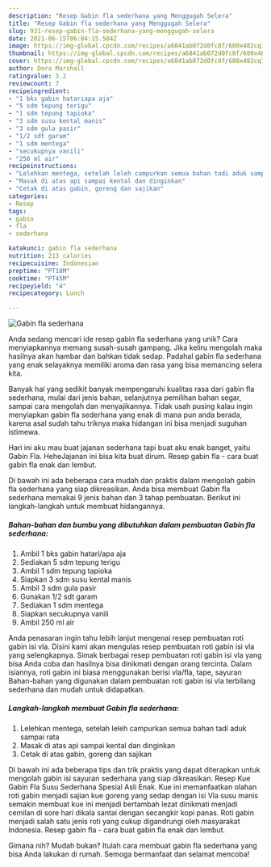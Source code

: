 ```yaml
---
description: "Resep Gabin fla sederhana yang Menggugah Selera"
title: "Resep Gabin fla sederhana yang Menggugah Selera"
slug: 931-resep-gabin-fla-sederhana-yang-menggugah-selera
date: 2021-06-15T06:04:15.504Z
image: https://img-global.cpcdn.com/recipes/a6841ab072d0fc8f/680x482cq70/gabin-fla-sederhana-foto-resep-utama.jpg
thumbnail: https://img-global.cpcdn.com/recipes/a6841ab072d0fc8f/680x482cq70/gabin-fla-sederhana-foto-resep-utama.jpg
cover: https://img-global.cpcdn.com/recipes/a6841ab072d0fc8f/680x482cq70/gabin-fla-sederhana-foto-resep-utama.jpg
author: Dora Marshall
ratingvalue: 3.2
reviewcount: 7
recipeingredient:
- "1 bks gabin hatariapa aja"
- "5 sdm tepung terigu"
- "1 sdm tepung tapioka"
- "3 sdm susu kental manis"
- "3 sdm gula pasir"
- "1/2 sdt garam"
- "1 sdm mentega"
- "secukupnya vanili"
- "250 ml air"
recipeinstructions:
- "Lelehkan mentega, setelah leleh campurkan semua bahan tadi aduk sampai rata"
- "Masak di atas api sampai kental dan dinginkan"
- "Cetak di atas gabin, goreng dan sajikan"
categories:
- Resep
tags:
- gabin
- fla
- sederhana

katakunci: gabin fla sederhana 
nutrition: 213 calories
recipecuisine: Indonesian
preptime: "PT18M"
cooktime: "PT45M"
recipeyield: "4"
recipecategory: Lunch

---
```



![Gabin fla sederhana](https://img-global.cpcdn.com/recipes/a6841ab072d0fc8f/680x482cq70/gabin-fla-sederhana-foto-resep-utama.jpg)

Anda sedang mencari ide resep gabin fla sederhana yang unik? Cara menyiapkannya memang susah-susah gampang. Jika keliru mengolah maka hasilnya akan hambar dan bahkan tidak sedap. Padahal gabin fla sederhana yang enak selayaknya memiliki aroma dan rasa yang bisa memancing selera kita.

Banyak hal yang sedikit banyak mempengaruhi kualitas rasa dari gabin fla sederhana, mulai dari jenis bahan, selanjutnya pemilihan bahan segar, sampai cara mengolah dan menyajikannya. Tidak usah pusing kalau ingin menyiapkan gabin fla sederhana yang enak di mana pun anda berada, karena asal sudah tahu triknya maka hidangan ini bisa menjadi suguhan istimewa.

Hari ini aku mau buat jajanan sederhana tapi buat aku enak banget, yaitu Gabin Fla. HeheJajanan ini bisa kita buat dirum. Resep gabin fla - cara buat gabin fla enak dan lembut.


Di bawah ini ada beberapa cara mudah dan praktis dalam mengolah gabin fla sederhana yang siap dikreasikan. Anda bisa membuat Gabin fla sederhana memakai 9 jenis bahan dan 3 tahap pembuatan. Berikut ini langkah-langkah untuk membuat hidangannya.

<!--inarticleads1-->

##### Bahan-bahan dan bumbu yang dibutuhkan dalam pembuatan Gabin fla sederhana:

1. Ambil 1 bks gabin hatari/apa aja
1. Sediakan 5 sdm tepung terigu
1. Ambil 1 sdm tepung tapioka
1. Siapkan 3 sdm susu kental manis
1. Ambil 3 sdm gula pasir
1. Gunakan 1/2 sdt garam
1. Sediakan 1 sdm mentega
1. Siapkan secukupnya vanili
1. Ambil 250 ml air


Anda penasaran ingin tahu lebih lanjut mengenai resep pembuatan roti gabin isi vla. Disini kami akan mengulas resep pembuatan roti gabin isi vla yang selengkapnya. Simak berbagai resep pembuatan roti gabin isi vla yang bisa Anda coba dan hasilnya bisa dinikmati dengan orang tercinta. Dalam isiannya, roti gabin ini biasa menggunakan berisi vla/fla, tape, sayuran Bahan-bahan yang digunakan dalam pembuatan roti gabin isi vla terbilang sederhana dan mudah untuk didapatkan. 

<!--inarticleads2-->

##### Langkah-langkah membuat Gabin fla sederhana:

1. Lelehkan mentega, setelah leleh campurkan semua bahan tadi aduk sampai rata
1. Masak di atas api sampai kental dan dinginkan
1. Cetak di atas gabin, goreng dan sajikan


Di bawah ini ada beberapa tips dan trik praktis yang dapat diterapkan untuk mengolah gabin isi sayuran sederhana yang siap dikreasikan. Resep Kue Gabin Fla Susu Sederhana Spesial Asli Enak. Kue ini memanfaatkan olahan roti gabin menjadi sajian kue goreng yang sedap dengan isi Vla susu manis semakin membuat kue ini menjadi bertambah lezat dinikmati menjadi cemilan di sore hari dikala santai dengan secangkir kopi panas. Roti gabin menjadi salah satu jenis roti yang cukup digandrungi oleh masyarakat Indonesia. Resep gabin fla - cara buat gabin fla enak dan lembut. 

Gimana nih? Mudah bukan? Itulah cara membuat gabin fla sederhana yang bisa Anda lakukan di rumah. Semoga bermanfaat dan selamat mencoba!
